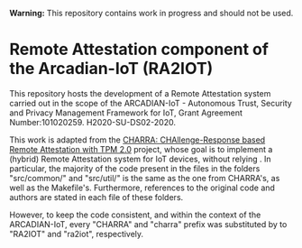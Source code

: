 **Warning:** This repository contains work in progress and should not be used.

# Remote Attestation component of the Arcadian-IoT (RA2IOT)

This repository hosts the development of a Remote Attestation system carried out in the scope of the ARCADIAN-IoT - Autonomous Trust, Security and Privacy Management Framework for IoT, Grant Agreement Number:101020259. H2020-SU-DS02-2020.

This work is adapted from the [CHARRA: CHAllenge-Response based Remote Attestation with TPM 2.0](https://github.com/Fraunhofer-SIT/charra) project, whose goal is to implement a (hybrid) Remote Attestation system for IoT devices, without relying .
In particular, the majority of the code present in the files in the folders "src/common/" and "src/util/" is the same as the one from CHARRA's, as well as the Makefile's. Furthermore, references to the original code and authors are stated in each file of these folders.

However, to keep the code consistent, and within the context of the ARCADIAN-IoT, every "CHARRA" and "charra" prefix was substituted by to "RA2IOT" and "ra2iot", respectively.

